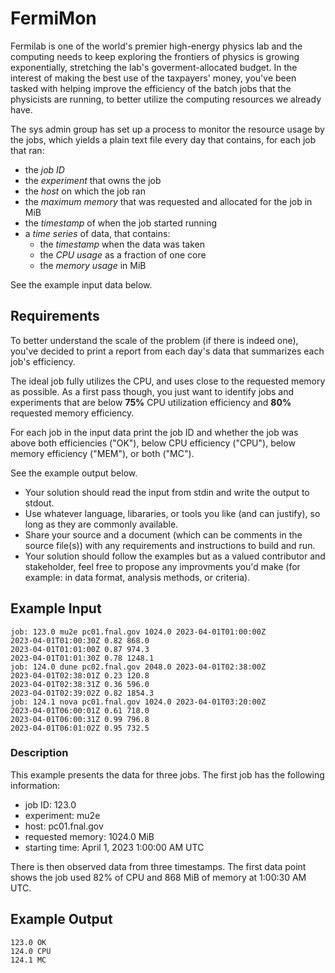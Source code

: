 # FermiMon

Fermilab is one of the world's premier high-energy physics lab and the computing
needs to keep exploring the frontiers of physics is growing exponentially,
stretching the lab's goverment-allocated budget. In the interest of making the
best use of the taxpayers' money, you've been tasked with helping improve the
efficiency of the batch jobs that the physicists are running, to better utilize
the computing resources we already have.

The sys admin group has set up a process to monitor the resource usage by the
jobs, which yields a plain text file every day that contains, for each job that
ran:

* the *job ID*
* the *experiment* that owns the job
* the *host* on which the job ran
* the *maximum memory* that was requested and allocated for the job in MiB
* the *timestamp* of when the job started running
* a *time series* of data, that contains:
  * the *timestamp* when the data was taken
  * the *CPU usage* as a fraction of one core
  * the *memory usage* in MiB
  
See the example input data below.

## Requirements

To better understand the scale of the problem (if there is indeed one), you've
decided to print a report from each day's data that summarizes each job's
efficiency.

The ideal job fully utilizes the CPU, and uses close to the requested memory as
possible. As a first pass though, you just want to identify jobs and experiments
that are below **75%** CPU utilization efficiency and **80%** requested memory
efficiency.

For each job in the input data print the job ID and whether the job was above
both efficiencies ("OK"), below CPU efficiency ("CPU"), below memory efficiency
("MEM"), or both ("MC").

See the example output below.

* Your solution should read the input from stdin and write the output to stdout.
* Use whatever language, libararies, or tools you like (and can justify), so long
  as they are commonly available.
* Share your source and a document (which can be comments in the source file(s)) with
  any requirements and instructions to build and run.
* Your solution should follow the examples but as a valued contributor and
  stakeholder, feel free to propose any improvments you'd make (for example: in
  data format, analysis methods, or criteria).


## Example Input

    job: 123.0 mu2e pc01.fnal.gov 1024.0 2023-04-01T01:00:00Z
    2023-04-01T01:00:30Z 0.82 868.0
    2023-04-01T01:01:00Z 0.87 974.3
    2023-04-01T01:01:30Z 0.78 1248.1
    job: 124.0 dune pc02.fnal.gov 2048.0 2023-04-01T02:38:00Z
    2023-04-01T02:38:01Z 0.23 120.8
    2023-04-01T02:38:31Z 0.36 596.0
    2023-04-01T02:39:02Z 0.82 1854.3
    job: 124.1 nova pc01.fnal.gov 1024.0 2023-04-01T03:20:00Z
    2023-04-01T06:00:01Z 0.61 718.0
    2023-04-01T06:00:31Z 0.99 796.8
    2023-04-01T06:01:02Z 0.95 732.5

### Description 

This example presents the data for three jobs. The first job has the following
information:

* job ID: 123.0
* experiment: mu2e
* host: pc01.fnal.gov
* requested memory: 1024.0 MiB
* starting time: April 1, 2023 1:00:00 AM UTC

There is then observed data from three timestamps. The first data point shows
the job used 82% of CPU and 868 MiB of memory at 1:00:30 AM UTC.

## Example Output

    123.0 OK
    124.0 CPU
    124.1 MC

